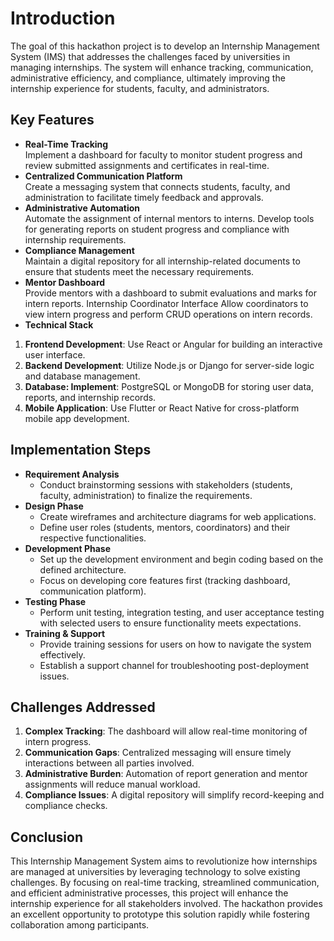 # **Introduction**
The goal of this hackathon project is to develop an Internship Management System (IMS) that addresses the challenges faced by universities in managing internships. The system will enhance tracking, communication, administrative efficiency, and compliance, ultimately improving the internship experience for students, faculty, and administrators. <br>
## **Key Features**<br>
- **Real-Time Tracking**<br>
Implement a dashboard for faculty to monitor student progress and review submitted assignments and certificates in real-time.<br>
- **Centralized Communication Platform**<br>
Create a messaging system that connects students, faculty, and administration to facilitate timely feedback and approvals.
- **Administrative Automation**<br>
Automate the assignment of internal mentors to interns.
Develop tools for generating reports on student progress and compliance with internship requirements.
- **Compliance Management**<br>
Maintain a digital repository for all internship-related documents to ensure that students meet the necessary requirements.
- **Mentor Dashboard**<br>
Provide mentors with a dashboard to submit evaluations and marks for intern reports.
Internship Coordinator Interface
Allow coordinators to view intern progress and perform CRUD operations on intern records.
- **Technical Stack**<br>
1. **Frontend Development**: Use React or Angular for building an interactive user interface.
2. **Backend Development**: Utilize Node.js or Django for server-side logic and database management.
3. **Database: Implement**: PostgreSQL or MongoDB for storing user data, reports, and internship records.
4. **Mobile Application**: Use Flutter or React Native for cross-platform mobile app development.
## **Implementation Steps**<br>
* **Requirement Analysis**<br>
  - Conduct brainstorming sessions with stakeholders (students, faculty, administration) to finalize the requirements.
* **Design Phase**<br>
  - Create wireframes and architecture diagrams for web applications.
  - Define user roles (students, mentors, coordinators) and their respective functionalities.
* **Development Phase**<br>
  - Set up the development environment and begin coding based on the defined architecture.
  - Focus on developing core features first (tracking dashboard, communication platform).
* **Testing Phase**<br>
  - Perform unit testing, integration testing, and user acceptance testing with selected users to ensure functionality meets expectations.
* **Training & Support**<br>
  - Provide training sessions for users on how to navigate the system effectively.
  - Establish a support channel for troubleshooting post-deployment issues.
## **Challenges Addressed**<br>
  1. **Complex Tracking**: The dashboard will allow real-time monitoring of intern progress.
  2. **Communication Gaps**: Centralized messaging will ensure timely interactions between all parties involved.
  3. **Administrative Burden**: Automation of report generation and mentor assignments will reduce manual workload.
  4. **Compliance Issues**: A digital repository will simplify record-keeping and compliance checks.
## **Conclusion**<br>
This Internship Management System aims to revolutionize how internships are managed at universities by leveraging technology to solve existing challenges. By focusing on real-time tracking, streamlined communication, and efficient administrative processes, this project will enhance the internship experience for all stakeholders involved. The hackathon provides an excellent opportunity to prototype this solution rapidly while fostering collaboration among participants.
